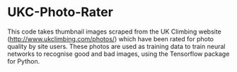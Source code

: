 # UKC-Photo-Rater

This code takes thumbnail images scraped from the UK Climbing website (http://www.ukclimbing.com/photos/) which have been rated for photo quality by site users. These photos are used as training data to train neural networks to recognise good and bad images, using the Tensorflow package for Python.
